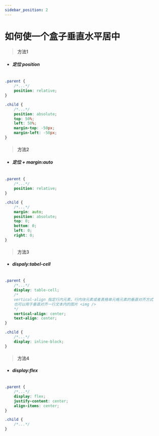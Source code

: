 ```yaml
---
sidebar_position: 2
---
```



# 如何使一个盒子垂直水平居中

> #### 方法1

+ #####   定位 position

```css

.parent {
    /*...*/
    position: relative;
}

.child {
    /*...*/
    position: absolute;
    top: 50%;
    left: 50%;
    margin-top: -50px;
    margin-left: -50px;
}

```
> #### 方法2

+ ##### 定位 + margin:auto

```css

.parent {
    /*...*/
    position: relative;
}

.child {
    /*...*/
    margin: auto;
    position: absolute;
    top: 0;
    bottom: 0;
    left: 0;
    right: 0;
}

```

> #### 方法3

+ ##### dispaly:tabel-cell

```css

.parent {
    /*...*/
    display: table-cell;
    /* 
    vertical-align 指定行内元素，行内块元素或者表格单元格元素的垂直对齐方式 
    也可以用于垂直对齐一行文本内的图片 <img />
    */
    vertical-align: center; 
    text-align: center;
}

.child {
    /*...*/
    display: inline-block;
}

```

> #### 方法4 

+ ##### display:flex

```css

.parent {
    /*...*/
    display: flex;
    justify-content: center;    
    align-items: center;
}

.child {
    /*...*/
}

```